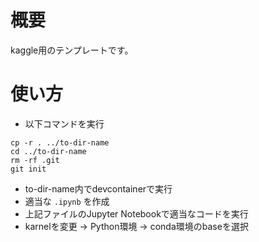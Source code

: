 # 概要
kaggle用のテンプレートです。

# 使い方

* 以下コマンドを実行

```
cp -r . ../to-dir-name
cd ../to-dir-name
rm -rf .git
git init
```

* to-dir-name内でdevcontainerで実行
* 適当な `.ipynb` を作成
* 上記ファイルのJupyter Notebookで適当なコードを実行
* karnelを変更 -> Python環境 -> conda環境のbaseを選択

